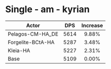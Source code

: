 # Single - am - kyrian
| Actor | DPS | Increase |
|---|:---:|:---:|
|Pelagos-CM-HA_DE|5614|9.88%|
|Forgelite-BCtA-HA|5287|3.48%|
|Kleia-HA|5227|2.31%|
|Base|5109|0.00%|
